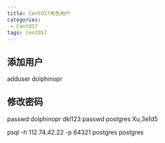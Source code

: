 ```yaml
---
title: CentOS7角色用户
categories:
 - CentOS7
tags: CentOS7
---
```


## 添加用户
adduser dolphinopr

## 修改密码
passwd dolphinopr dkl123
passwd postgres Xu,3efd5


psql -h 112.74.42.22 -p 64321 postgres postgres